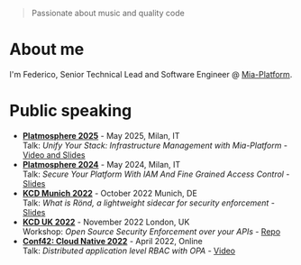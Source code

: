 > Passionate about music and quality code

# About me

I'm Federico, Senior Technical Lead and Software Engineer @ [Mia-Platform](https://mia-platform.eu).

# Public speaking

* **[Platmosphere 2025](https://platmosphere.com/talks/infrastructure-management)** - May 2025, Milan, IT<br>
  Talk: *Unify Your Stack: Infrastructure Management with Mia-Platform* - [Video and Slides](https://platmosphere.com/content-hub/infrastructure-management)
* **[Platmosphere 2024](https://platmosphere.com/talks/secure-your-platform-with-iam-and-fine-grained-authorization/)** - May 2024, Milan, IT<br>
  Talk: *Secure Your Platform With IAM And Fine Grained Access Control* - [Slides](https://github.com/rond-authz/community-resources/blob/main/talks/240514%20-%20Secure%20Your%20Platform%20With%20IAM%20And%20Fine%20Grained%20Access%20Control%20-%20Platmosphere%20Milan.pdf)
* **[KCD Munich 2022](https://community.cncf.io/events/details/cncf-kcd-munich-presents-kubernetes-community-days-munich-2022-1/)** - October 2022 Munich, DE<br>
  Talk: *What is Rönd, a lightweight sidecar for security enforcement* - [Slides](https://github.com/rond-authz/community-resources/blob/main/talks/221013%20-%20R%C3%B6nd%20-%20Mia-Platform%20-%20KCD%20Munich.pdf)
* **[KCD UK 2022](https://community.cncf.io/events/details/cncf-kcd-uk-presents-kubernetes-community-days-uk-2022/)** - November 2022 London, UK<br>
  Workshop: *Open Source Security Enforcement over your APIs* - [Repo](https://github.com/rond-authz/community-resources/tree/main/workshops/202211-KCD-UK)
* **[Conf42: Cloud Native 2022](https://www.conf42.com/cloud2022)** - April 2022, Online<br>
  Talk: *Distributed application level RBAC with OPA* - [Video](https://www.conf42.com/Cloud_Native_2022_Federico_Maggi_distributed_application_rbac_opa)
